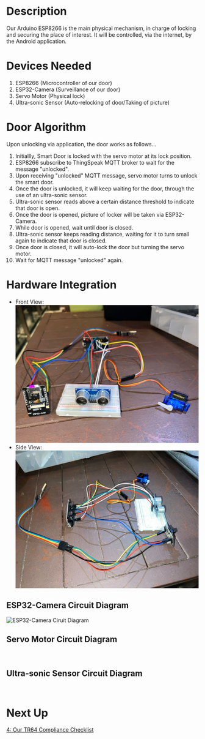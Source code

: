 # Description </br>
Our Arduino ESP8266 is the main physical mechanism, in charge of locking and securing the place of
interest. It will be controlled, via the internet, by the Android application. 

# Devices Needed </br>
1. ESP8266 (Microcontroller of our door)
2. ESP32-Camera (Surveillance of our door)
2. Servo Motor (Physical lock)
3. Ultra-sonic Sensor (Auto-relocking of door/Taking of picture)

# Door Algorithm </br>
Upon unlocking via application, the door works as follows...
1. Initiallly, Smart Door is locked with the servo motor at its lock position.
2. ESP8266 subscribe to ThingSpeak MQTT broker to wait for the message "unlocked".
3. Upon receiving "unlocked" MQTT message, servo motor turns to unlock the smart door.
4. Once the door is unlocked, it will keep waiting for the door, through the use of an ultra-sonic sensor.
4. Ultra-sonic sensor reads above a certain distance threshold to indicate that door is open.
5. Once the door is opened, picture of locker will be taken via ESP32-Camera.
6. While door is opened, wait until door is closed.
7. Ultra-sonic sensor keeps reading distance, waiting for it to turn small again to indicate that door is closed.
8. Once door is closed, it will auto-lock the door but turning the servo motor.
9. Wait for MQTT message "unlocked" again.

# Hardware Integration </br>

- Front View:
![- Front View](/Img/HardwareConnections.jpeg) </br>
- Side View:
![- Side View](/Img/HardwareConnections_2.jpeg)

## ESP32-Camera Circuit Diagram
![ESP32-Camera Ciruit Diagram](/Img/ESP32Cam.jpeg)
</br>

## Servo Motor Circuit Diagram

</br>

## Ultra-sonic Sensor Circuit Diagram
</br>

# Next Up
<a href = "/3. TR64 Compliances/4_TR64_compliance_checklist.md">4: Our TR64 Compliance Checklist</a>
